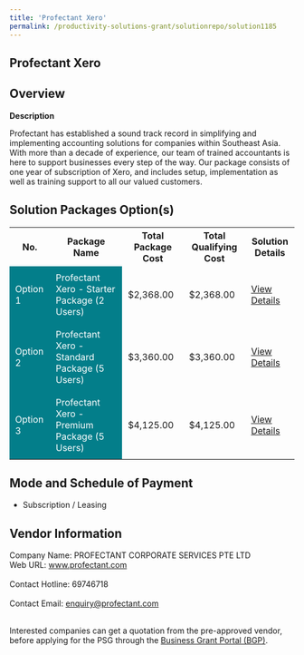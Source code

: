 ```yaml
---
title: 'Profectant Xero'
permalink: /productivity-solutions-grant/solutionrepo/solution1185
---
```


## Profectant Xero

## Overview

**Description**

Profectant has established a sound track record in simplifying and implementing accounting solutions for companies within Southeast Asia. With more than a decade of experience, our team of trained accountants is here to support businesses every step of the way. Our package consists of one year of subscription of Xero, and includes setup, implementation as well as training support to all our valued customers.

## Solution Packages Option(s)

<table>
<tr>
<th><b>No.</b></th>
<th><b>Package Name</b></th>
<th><b>Total Package Cost</b></th>
<th><b>Total Qualifying Cost</b></th>
<th><b>Solution Details</b></th>
</tr>
<tr>
<td style='padding: 10px; background-color: #037E8A; color: #FFFFFF;'>Option 1</td>
<td style='padding: 10px; background-color: #037E8A; color: #FFFFFF;'>Profectant Xero - Starter Package (2 Users)</td>
<td style='padding: 10px;'>$2,368.00</td>
<td style='padding: 10px;'>$2,368.00</td>
<td style='padding: 10px;'><a href='/images/psg/PROFECTANT_20210130_Desensitised_Annex_3_Part_1.pdf' target='_blank'>View Details</a></td>
</tr>
<tr>
<td style='padding: 10px; background-color: #037E8A; color: #FFFFFF;'>Option 2</td>
<td style='padding: 10px; background-color: #037E8A; color: #FFFFFF;'>Profectant Xero - Standard Package (5 Users)</td>
<td style='padding: 10px;'>$3,360.00</td>
<td style='padding: 10px;'>$3,360.00</td>
<td style='padding: 10px;'><a href='/images/psg/PROFECTANT_20210130_Desensitised_Annex_3_Part_2.pdf' target='_blank'>View Details</a></td>
</tr>
<tr>
<td style='padding: 10px; background-color: #037E8A; color: #FFFFFF;'>Option 3</td>
<td style='padding: 10px; background-color: #037E8A; color: #FFFFFF;'>Profectant Xero - Premium Package (5 Users)</td>
<td style='padding: 10px;'>$4,125.00</td>
<td style='padding: 10px;'>$4,125.00</td>
<td style='padding: 10px;'><a href='/images/psg/PROFECTANT_20210130_Desensitised_Annex_3_Part_3.pdf' target='_blank'>View Details</a></td>
</tr>
</table>

## Mode and Schedule of Payment

 - Subscription / Leasing

## Vendor Information

 Company Name: PROFECTANT CORPORATE SERVICES PTE LTD<br>Web URL: www.profectant.com <br><br>Contact Hotline: 69746718 <br><br>Contact Email: enquiry@profectant.com <br><br>

Interested companies can get a quotation from the pre-approved vendor, before applying for the PSG through the <a href='https://www.businessgrants.gov.sg/' target='_blank' rel='noopener'>Business Grant Portal (BGP)</a>.

<script src="/jquery/resize-tables.js"></script>
